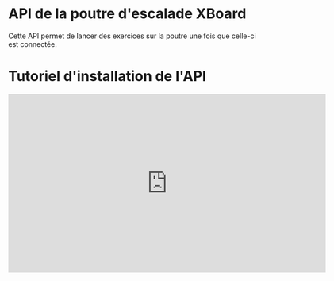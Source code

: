 <!DOCTYPE html>
<meta charset="utf-8">
<html>
<h1>API de la poutre d'escalade XBoard</h1>

Cette API permet de lancer des exercices sur la poutre une fois que celle-ci est connectée.

<h1>Tutoriel d'installation de l'API</h1>
<iframe id="ytplayer" type="text/html" width="640" height="360"
  src="https://www.youtube.com/watch?v=ByU0RZBco2k"
  frameborder="0"/>
  
<h1>Exemples d'exercices</h1>
<p>Ci-dessous, quelques exercices sont proposés pour servir de base</p>

<li>Démonstration des fonctionnalités</li>
<a href="./examples/demo.ipynb">./examples/demo.ipynb</a>

<li>Détermination de la force critique</li>
<a href="./examples/force_critique.ipynb">./examples/force_critique.ipynb</a><br>
<img src="./images/Exemple_force_critique.png" style="width:50%;"></img>
</html>